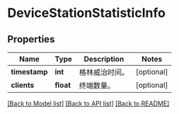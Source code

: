 # DeviceStationStatisticInfo

## Properties
Name | Type | Description | Notes
------------ | ------------- | ------------- | -------------
**timestamp** | **int** | 格林威治时间。 | [optional] 
**clients** | **float** | 终端数量。 | [optional] 

[[Back to Model list]](../README.md#documentation-for-models) [[Back to API list]](../README.md#documentation-for-api-endpoints) [[Back to README]](../README.md)


